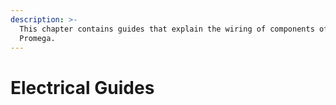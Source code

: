 ```yaml
---
description: >-
  This chapter contains guides that explain the wiring of components of the
  Promega.
---
```


# Electrical Guides

